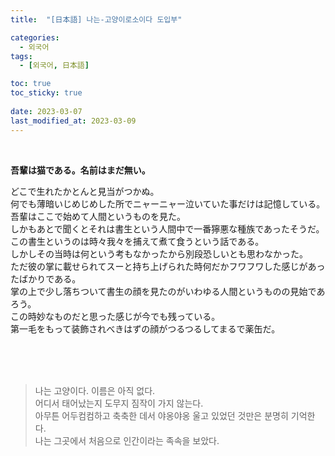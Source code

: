 ```yaml
---
title:  "[日本語] 나는-고양이로소이다 도입부"

categories:
  - 외국어
tags:
  - [외국어, 日本語]

toc: true
toc_sticky: true
 
date: 2023-03-07
last_modified_at: 2023-03-09
---
```


<br/>

<b>吾輩は猫である。名前はまだ無い。</b>  

どこで生れたかとんと見当がつかぬ。  
何でも薄暗いじめじめした所でニャーニャー泣いていた事だけは記憶している。  
吾輩はここで始めて人間というものを見た。  
しかもあとで聞くとそれは書生という人間中で一番獰悪な種族であったそうだ。  
この書生というのは時々我々を捕えて煮て食うという話である。  
しかしその当時は何という考もなかったから別段恐しいとも思わなかった。  
ただ彼の掌に載せられてスーと持ち上げられた時何だかフワフワした感じがあったばかりである。  
掌の上で少し落ちついて書生の顔を見たのがいわゆる人間というものの見始であろう。  
この時妙なものだと思った感じが今でも残っている。  
第一毛をもって装飾されべきはずの顔がつるつるしてまるで薬缶だ。  

<br/>
<br/>
<br/>

> 나는 고양이다. 이름은 아직 없다.<br/>어디서 태어났는지 도무지 짐작이 가지 않는다.<br/>아무튼 어두컴컴하고 축축한 데서 야옹야옹 울고 있었던 것만은 분명히 기억한다.<br/>나는 그곳에서 처음으로 인간이라는 족속을 보았다.